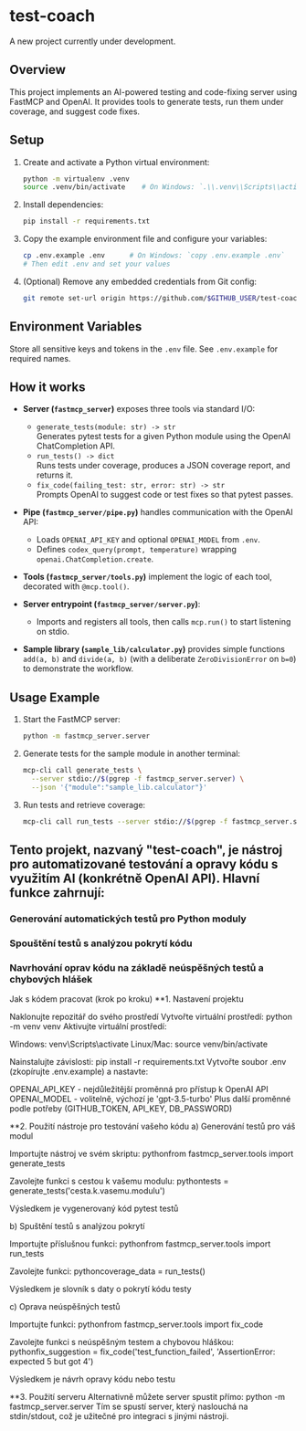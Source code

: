 # test-coach

A new project currently under development.

## Overview

This project implements an AI-powered testing and code-fixing server using FastMCP and OpenAI. It provides tools to generate tests, run them under coverage, and suggest code fixes.

## Setup

1. Create and activate a Python virtual environment:
   ```bash
   python -m virtualenv .venv
   source .venv/bin/activate    # On Windows: `.\\.venv\\Scripts\\activate`
   ```
2. Install dependencies:
   ```bash
   pip install -r requirements.txt
   ```
3. Copy the example environment file and configure your variables:
   ```bash
   cp .env.example .env      # On Windows: `copy .env.example .env`
   # Then edit .env and set your values
   ```
4. (Optional) Remove any embedded credentials from Git config:
   ```bash
   git remote set-url origin https://github.com/$GITHUB_USER/test-coach.git
   ```

## Environment Variables

Store all sensitive keys and tokens in the `.env` file. See `.env.example` for required names.

## How it works

- **Server (`fastmcp_server`)** exposes three tools via standard I/O:
  - `generate_tests(module: str) -> str`  
    Generates pytest tests for a given Python module using the OpenAI ChatCompletion API.
  - `run_tests() -> dict`  
    Runs tests under coverage, produces a JSON coverage report, and returns it.
  - `fix_code(failing_test: str, error: str) -> str`  
    Prompts OpenAI to suggest code or test fixes so that pytest passes.

- **Pipe (`fastmcp_server/pipe.py`)** handles communication with the OpenAI API:
  - Loads `OPENAI_API_KEY` and optional `OPENAI_MODEL` from `.env`.
  - Defines `codex_query(prompt, temperature)` wrapping `openai.ChatCompletion.create`.

- **Tools (`fastmcp_server/tools.py`)** implement the logic of each tool, decorated with `@mcp.tool()`.

- **Server entrypoint (`fastmcp_server/server.py`)**:
  - Imports and registers all tools, then calls `mcp.run()` to start listening on stdio.

- **Sample library (`sample_lib/calculator.py`)** provides simple functions `add(a, b)` and
  `divide(a, b)` (with a deliberate `ZeroDivisionError` on `b=0`) to demonstrate the workflow.

## Usage Example

1. Start the FastMCP server:
   ```bash
   python -m fastmcp_server.server
   ```
2. Generate tests for the sample module in another terminal:
   ```bash
   mcp-cli call generate_tests \
     --server stdio://$(pgrep -f fastmcp_server.server) \
     --json '{"module":"sample_lib.calculator"}'
   ```
3. Run tests and retrieve coverage:
   ```bash
   mcp-cli call run_tests --server stdio://$(pgrep -f fastmcp_server.server)
   ```


## Tento projekt, nazvaný "test-coach", je nástroj pro automatizované testování a opravy kódu s využitím AI (konkrétně OpenAI API). Hlavní funkce zahrnují:

### Generování automatických testů pro Python moduly
### Spouštění testů s analýzou pokrytí kódu
### Navrhování oprav kódu na základě neúspěšných testů a chybových hlášek

Jak s kódem pracovat (krok po kroku)
**1. Nastavení projektu

Naklonujte repozitář do svého prostředí
Vytvořte virtuální prostředí: python -m venv venv
Aktivujte virtuální prostředí:

Windows: venv\Scripts\activate
Linux/Mac: source venv/bin/activate


Nainstalujte závislosti: pip install -r requirements.txt
Vytvořte soubor .env (zkopírujte .env.example) a nastavte:

OPENAI_API_KEY - nejdůležitější proměnná pro přístup k OpenAI API
OPENAI_MODEL - volitelně, výchozí je 'gpt-3.5-turbo'
Plus další proměnné podle potřeby (GITHUB_TOKEN, API_KEY, DB_PASSWORD)



**2. Použití nástroje pro testování vašeho kódu
a) Generování testů pro váš modul

Importujte nástroj ve svém skriptu:
pythonfrom fastmcp_server.tools import generate_tests

Zavolejte funkci s cestou k vašemu modulu:
pythontests = generate_tests('cesta.k.vasemu.modulu')

Výsledkem je vygenerovaný kód pytest testů

b) Spuštění testů s analýzou pokrytí

Importujte příslušnou funkci:
pythonfrom fastmcp_server.tools import run_tests

Zavolejte funkci:
pythoncoverage_data = run_tests()

Výsledkem je slovník s daty o pokrytí kódu testy

c) Oprava neúspěšných testů

Importujte funkci:
pythonfrom fastmcp_server.tools import fix_code

Zavolejte funkci s neúspěšným testem a chybovou hláškou:
pythonfix_suggestion = fix_code('test_function_failed', 'AssertionError: expected 5 but got 4')

Výsledkem je návrh opravy kódu nebo testu

**3. Použití serveru
Alternativně můžete server spustit přímo:
python -m fastmcp_server.server
Tím se spustí server, který naslouchá na stdin/stdout, což je užitečné pro integraci s jinými nástroji.
